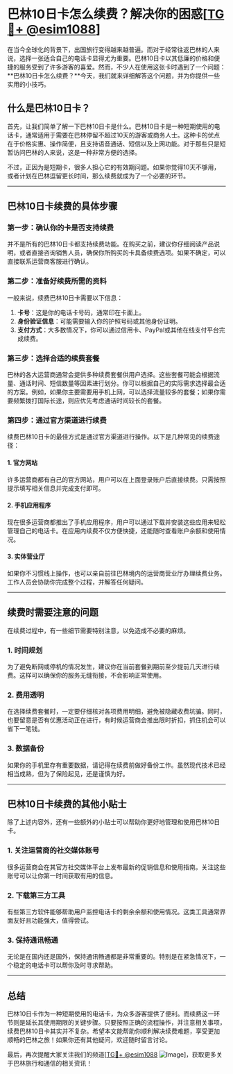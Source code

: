 # 巴林10日卡怎么续费？解决你的困惑[[TG💪+ @esim1088](https://t.me/s/esim1088)]

在当今全球化的背景下，出国旅行变得越来越普遍。而对于经常往返巴林的人来说，选择一张适合自己的电话卡显得尤为重要。巴林10日卡以其低廉的价格和便捷的服务受到了许多游客的喜爱。然而，不少人在使用这张卡时遇到了一个问题：**巴林10日卡怎么续费？**今天，我们就来详细解答这个问题，并为你提供一些实用的小技巧。

## 什么是巴林10日卡？

首先，让我们简单了解一下巴林10日卡是什么。巴林10日卡是一种短期使用的电话卡，通常适用于需要在巴林停留不超过10天的游客或商务人士。这种卡的优点在于价格实惠、操作简便，且支持语音通话、短信以及上网功能。对于那些只是短暂访问巴林的人来说，这是一种非常方便的选择。

不过，正因为是短期卡，很多人担心它的有效期问题。如果你觉得10天不够用，或者计划在巴林逗留更长时间，那么续费就成为了一个必要的环节。

---

## 巴林10日卡续费的具体步骤

### 第一步：确认你的卡是否支持续费

并不是所有的巴林10日卡都支持续费功能。在购买之前，建议你仔细阅读产品说明，或者直接咨询销售人员，确保你所购买的卡具备续费选项。如果不确定，可以直接联系运营商客服进行确认。

### 第二步：准备好续费所需的资料

一般来说，续费巴林10日卡需要以下信息：

1. **卡号**：这是你的电话卡号码，通常印在卡面上。
2. **身份验证信息**：可能需要输入你的护照号码或其他身份证明。
3. **支付方式**：大多数情况下，你可以通过信用卡、PayPal或其他在线支付平台完成续费。

### 第三步：选择合适的续费套餐

巴林的各大运营商通常会提供多种续费套餐供用户选择。这些套餐可能会根据流量、通话时间、短信数量等因素进行划分。你可以根据自己的实际需求选择最合适的方案。例如，如果你主要需要用手机上网，可以选择流量较多的套餐；如果你需要频繁拨打国际长途，则应优先考虑通话时间较长的套餐。

### 第四步：通过官方渠道进行续费

续费巴林10日卡的最佳方式是通过官方渠道进行操作。以下是几种常见的续费途径：

#### 1. 官方网站
许多运营商都有自己的官方网站，用户可以在上面登录账户后直接续费。只需按照提示填写相关信息并完成支付即可。

#### 2. 手机应用程序
现在很多运营商都推出了手机应用程序，用户可以通过下载并安装这些应用来轻松管理自己的电话卡。在应用内续费不仅方便快捷，还能随时查看账户余额和使用情况。

#### 3. 实体营业厅
如果你不习惯线上操作，也可以亲自前往巴林境内的运营商营业厅办理续费业务。工作人员会协助你完成整个过程，并解答任何疑问。

---

## 续费时需要注意的问题

在续费过程中，有一些细节需要特别注意，以免造成不必要的麻烦。

### 1. 时间规划
为了避免断网或停机的情况发生，建议你在当前套餐到期前至少提前几天进行续费。这样可以确保你的服务无缝衔接，不会影响正常使用。

### 2. 费用透明
在选择续费套餐时，一定要仔细核对各项费用明细，避免被隐藏收费坑骗。同时，也要留意是否有优惠活动正在进行，有时候运营商会推出限时折扣，抓住机会可以省下一笔钱。

### 3. 数据备份
如果你的手机里存有重要数据，请记得在续费前做好备份工作。虽然现代技术已经相当成熟，但为了保险起见，还是谨慎为好。

---

## 巴林10日卡续费的其他小贴士

除了上述内容外，还有一些额外的小贴士可以帮助你更好地管理和使用巴林10日卡。

### 1. 关注运营商的社交媒体账号
很多运营商会在其官方社交媒体平台上发布最新的促销信息和使用指南。关注这些账号可以让你第一时间获取有用的信息。

### 2. 下载第三方工具
有些第三方软件能够帮助用户监控电话卡的剩余余额和使用情况。这类工具通常界面友好且功能强大，值得尝试。

### 3. 保持通讯畅通
无论是在国内还是国外，保持通讯畅通都是非常重要的。特别是在紧急情况下，一个稳定的电话卡可以帮你及时寻求帮助。

---

## 总结

巴林10日卡作为一种短期使用的电话卡，为众多游客提供了便利。而续费这一环节则是延长其使用期限的关键步骤。只要按照正确的流程操作，并注意相关事项，续费巴林10日卡其实并不复杂。希望本文能帮助你顺利解决续费难题，享受更加顺畅的巴林之旅！如果你还有其他疑问，欢迎随时留言讨论。

最后，再次提醒大家关注我们的频道[[TG💪+ @esim1088](https://t.me/s/esim1088) ![Image](https://i.postimg.cc/4NQfJmqS/Snipaste-2025-05-13-00-14-12.png)]，获取更多关于巴林旅行和通信的相关资讯！